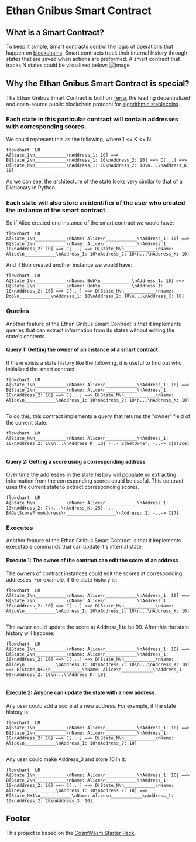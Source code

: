 # Ethan Gnibus Smart Contract
## What is a Smart Contract?
To keep it simple, [Smart contracts](https://en.wikipedia.org/wiki/Smart_contract) control the logic of operations that happen on [blockchains](https://en.wikipedia.org/wiki/Blockchain). Smart contracts track their internal history through states that are saved when actions are preformed. A smart contract that tracks N states could be visualized below:
![image](https://user-images.githubusercontent.com/59241452/147776266-d2e5fb94-5cbe-4da8-a9e3-71c1167dc358.png)
## Why the Ethan Gnibus Smart Contract is special? 
The Ethan Gnibus Smart Contract is built on [Terra](https://docs.terra.money/), the leading decentralized and open-source public blockchain protocol for [algorithmic stablecoins](https://en.wikipedia.org/wiki/Stablecoin).
### Each state in this particular contract will contain addresses with corresponding scores.
We could represent this as the following, where 1 <= K <= N:
```Mermaid
flowchart  LR
A[State_1\n____________\nAddress_1: 10] ==> B[State_2\n____________\nAddress_1: 10\nAddress_2: 10] ==> C[...] ==> D[State_N\n____________\nAddress_1: 10\nAddress_2: 10\n...\nAddress_K: 10]
```

As we can see, the architecture of the state looks very similar to that of a Dictionary in Python.

### Each state will also store an identifier of the user who created the instance of the smart contract.
So if Alice created one instance of the smart contract we would have:
```Mermaid
flowchart  LR
A[State_1\n____________\nName: Alice\n____________\nAddress_1: 10] ==> B[State_2\n____________\nName: Alice\n____________\nAddress_1: 10\nAddress_2: 10] ==> C[...] ==> D[State_N\n____________\nName: Alice\n____________\nAddress_1: 10\nAddress_2: 10\n...\nAddress_K: 10]
```
And if Bob created another instance we would have:
```Mermaid
flowchart  LR
A[State_1\n____________\nName: Bob\n____________\nAddress_1: 10] ==> B[State_2\n____________\nName: Bob\n____________\nAddress_1: 10\nAddress_2: 10] ==> C[...] ==> D[State_N\n____________\nName: Bob\n____________\nAddress_1: 10\nAddress_2: 10\n...\nAddress_K: 10]
```
### Queries
Another feature of the Ethan Gnibus Smart Contract is that it implements queries that can extract information from its states without editing the state's contents.
#### Query 1: Getting the owner of an instance of a smart contract
If there exists a state history like the following, it is useful to find out who initialized the smart contract.
```mermaid
flowchart  LR
A[State_1\n____________\nName: Alice\n____________\nAddress_1: 10] ==> B[State_2\n____________\nName: Alice\n____________\nAddress_1: 10\nAddress_2: 10] ==> C[...] ==> D[State_N\n____________\nName: Alice\n____________\nAddress_1: 10\nAddress_2: 10\n...\nAddress_K: 10]


```
To do this, this contract implements a query that returns the "owner" field of the current state.
```mermaid
flowchart  LR
A[State_N\n____________\nName: Alice\n____________\nAddress_1: 10\nAddress_2: 10\n...\nAddress_K: 10] -..- B(GetOwner) -..-> C[alice]


```
#### Query 2: Getting a score using a corresponding address
Over time the addresses in the state history will populate so extracting information from the corresponding scores could be useful. This contract uses the current state to extract corresponding scores.
```mermaid
flowchart  LR
A[State_N\n____________\nName: Alice\n____________\nAddress_1: 13\nAddress_2: 7\n...\nAddress_K: 25] -..- B(GetScoreFromAddress\n___________________\nAddress: 2) -..-> C[7]
```
### Executes
Another feature of the Ethan Gnibus Smart Contract is that it implements executable commands that can update it's internal state.
#### Execute 1: The owner of the contract can edit the score of an address
The owners of contract instances could edit the scores at corresponding addresses. For example, if the state history is:
```mermaid
flowchart  LR
A[State_1\n____________\nName: Alice\n____________\nAddress_1: 10] ==> B[State_2\n____________\nName: Alice\n____________\nAddress_1: 10\nAddress_2: 10] ==> C[...] ==> D[State_N\n____________\nName: Alice\n____________\nAddress_1: 10\nAddress_2: 10\n...\nAddress_K: 10]


```
The owner could update the score at Address_1 to be 99. After this the state history will become:
```mermaid
flowchart  LR
A[State_1\n____________\nName: Alice\n____________\nAddress_1: 10] ==> B[State_2\n____________\nName: Alice\n____________\nAddress_1: 10\nAddress_2: 10] ==> C[...] ==> D[State_N\n____________\nName: Alice\n____________\nAddress_1: 10\nAddress_2: 10\n...\nAddress_K: 10] ==> E[State_N+1\n____________\nName: Alice\n____________\nAddress_1: 99\nAddress_2: 10\n...\nAddress_K: 10]


```
#### Execute 2: Anyone can update the state with a new address
Any user could add a score at a new address. For example, if the state history is:
```mermaid
flowchart  LR
A[State_1\n____________\nName: Alice\n____________\nAddress_1: 10] ==> B[State_2\n____________\nName: Alice\n____________\nAddress_1: 10\nAddress_2: 10] ==> C[...] ==> D[State_N\n____________\nName: Alice\n____________\nAddress_1: 10\nAddress_2: 10]


```
Any user could make Address_3 and store 10 in it:
```mermaid
flowchart  LR
A[State_1\n____________\nName: Alice\n____________\nAddress_1: 10] ==> B[State_2\n____________\nName: Alice\n____________\nAddress_1: 10\nAddress_2: 10] ==> C[...] ==> D[State_N\n____________\nName: Alice\n____________\nAddress_1: 10\nAddress_2: 10] ==> E[State_N+1\n____________\nName: Alice\n____________\nAddress_1: 10\nAddress_2: 10\nAddress_3: 10]
```
## Footer

This project is based on the [CosmWasm Starter Pack](https://github.com/InterWasm/cw-template).
